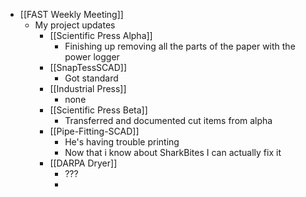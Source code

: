 - [[FAST Weekly Meeting]]
	- My project updates
		- [[Scientific Press Alpha]]
			- Finishing up removing all the parts of the paper with the power logger
		- [[SnapTessSCAD]]
			- Got standard
		- [[Industrial Press]]
			- none
		- [[Scientific Press Beta]]
			- Transferred and documented cut items from alpha
		- [[Pipe-Fitting-SCAD]]
			- He's having trouble printing
			- Now that i know about SharkBites I can actually fix it
		- [[DARPA Dryer]]
			- ???
			-